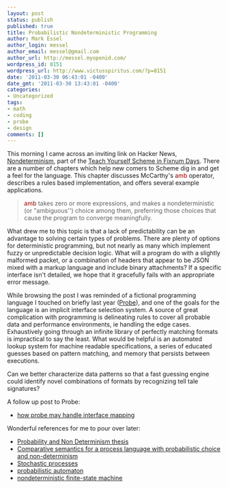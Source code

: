 ```yaml
---
layout: post
status: publish
published: true
title: Probabilistic Nondeterministic Programming
author: Mark Essel
author_login: messel
author_email: messel@gmail.com
author_url: http://messel.myopenid.com/
wordpress_id: 8151
wordpress_url: http://www.victusspiritus.com/?p=8151
date: '2011-03-30 06:43:01 -0400'
date_gmt: '2011-03-30 13:43:01 -0400'
categories:
- Uncategorized
tags:
- math
- coding
- probe
- design
comments: []
---
```

<p>This morning I came across an inviting link on Hacker News, <a href="http://www.ccs.neu.edu/home/dorai/t-y-scheme/t-y-scheme-Z-H-16.html#node_chap_14">Nondeterminism</a>, part of the <a href="http://www.ccs.neu.edu/home/dorai/t-y-scheme/t-y-scheme-Z-H-1.html#node_toc_start">Teach Yourself Scheme in Fixnum Days</a>. There are a number of chapters which help new comers to Scheme dig in and get a feel for the language. This chapter discusses McCarthy's <span style="color: #990000;">amb</span> operator, describes a rules based implementation, and offers several example applications.</p>
<blockquote><p>
<span style="color: #990000;">amb</span> takes zero or more expressions, and makes a nondeterministic (or "ambiguous'') choice among them, preferring those choices that cause the program to converge meaningfully.
</p></blockquote>
<p>What drew me to this topic is that a lack of predictability can be an advantage to solving certain types of problems. There are plenty of options for deterministic programming, but not nearly as many which implement fuzzy or unpredictable decision logic. What will a program do with a slightly malformed packet, or a combination of headers that appear to be JSON mixed with a markup language and include binary attachments? If a specific interface isn't detailed, we hope that it gracefully fails with an appropriate error message. </p>
<p>While browsing the post I was reminded of a fictional programming language I touched on briefly last year (<a href="http://victusfate.github.io/victusspiritus/uncategorized/2010/05/26/probe-a-fictional-programming-language-design/">Probe</a>), and one of the goals for the language is an implicit interface selection system. A source of great complication with programming is delineating rules to cover all probable data and performance environments, ie handling the edge cases. Exhaustively going through an infinite library of perfectly matching formats is impractical to say the least. What would be helpful is an automated lookup system for machine readable specifications, a series of educated guesses based on pattern matching, and memory that persists between executions.</p>
<p>Can we better characterize data patterns so that a fast guessing engine could identify novel combinations of formats by recognizing tell tale signatures?</p>
<p>A follow up post to Probe:</p>
<ul>
<li><a href="http://victusfate.github.io/victusspiritus/uncategorized/2010/05/28/transient-technology-how-probe-may-handle-interface-mapping/">how probe may handle interface mapping</a></li>
</ul>
<p>Wonderful references for me to pour over later:</p>
<ul>
<li><a href="http://www.lfcs.inf.ed.ac.uk/reports/90/ECS-LFCS-90-105/">Probability and Non Determinism thesis</a></li>
<li><a href="http://citeseerx.ist.psu.edu/viewdoc/download?doi=10.1.1.45.5855&rep=rep1&type=pdf">Comparative semantics for a process language with probabilistic choice and non-determinism</a></li>
<li><a href="http://en.wikipedia.org/wiki/Stochastic">Stochastic processes</a></li>
<li><a href="http://en.wikipedia.org/wiki/Probabilistic_automaton">probabilistic automaton</a></li>
<li><a href="http://en.wikipedia.org/wiki/Nondeterministic_finite-state_machine">nondeterministic finite-state machine</a></li>
</ul>
